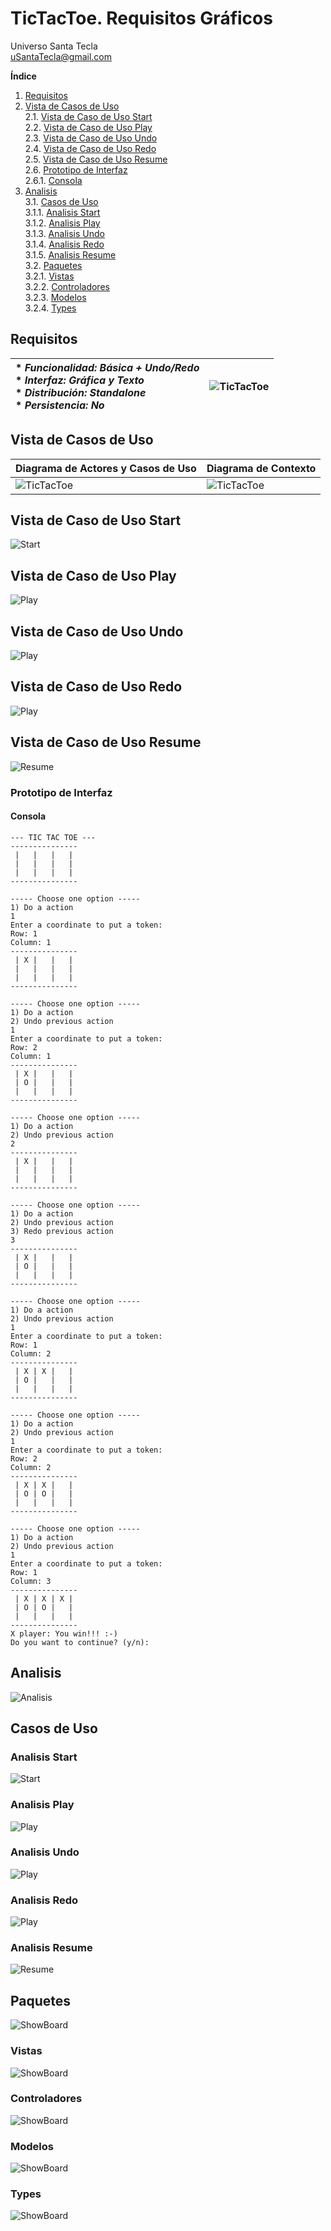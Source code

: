 # TicTacToe. Requisitos Gráficos
Universo Santa Tecla  
[uSantaTecla@gmail.com](mailto:uSantaTecla@gmail.com)  
  
**Índice**

1. [Requisitos](#requisitos)  
2. [Vista de Casos de Uso](#vista-de-casos-de-uso)  
2.1. [Vista de Caso de Uso Start](#vista-de-caso-de-uso-start)  
2.2. [Vista de Caso de Uso Play](#vista-de-caso-de-uso-play)  
2.3. [Vista de Caso de Uso Undo](#vista-de-caso-de-uso-undo)  
2.4. [Vista de Caso de Uso Redo](#vista-de-caso-de-uso-redo)  
2.5. [Vista de Caso de Uso Resume](#vista-de-caso-de-uso-resume)  
2.6. [Prototipo de Interfaz](#prototipo-de-interfaz)  
2.6.1. [Consola](#consola)  
3. [Analisis](#analisis)  
3.1. [Casos de Uso](#casos-de-uso)  
3.1.1. [Analisis Start](#analisis-start)  
3.1.2. [Analisis Play](#analisis-play)  
3.1.3. [Analisis Undo](#analisis-undo)  
3.1.4. [Analisis Redo](#analisis-redo)  
3.1.5. [Analisis Resume](#analisis-resume)  
3.2. [Paquetes](#paquetes)  
3.2.1. [Vistas](#vistas)  
3.2.2. [Controladores](#controladores)  
3.2.3. [Modelos](#modelos)  
3.2.4. [Types](#types) 
  
## Requisitos  

| * _Funcionalidad: **Básica + Undo/Redo**_<br/>  * _Interfaz: **Gráfica y Texto**_<br/>  * _Distribución: **Standalone**_<br/>  * _Persistencia: **No**_<br/> | ![TicTacToe](../docs/images/tictactoe.png) | 
| :------- | :------: |  

## Vista de Casos de Uso  

| Diagrama de Actores y Casos de Uso | Diagrama de Contexto |
|---|---|
| ![TicTacToe](./docs/diagrams/out/vistaCasosUso/casosUso/useCase.svg) | ![TicTacToe](./docs/diagrams/out/vistaCasosUso/diagramaEstadosGeneral/StateDiagramGameStates(ContextDiagram).svg) |  

## Vista de Caso de Uso Start  
![Start](./docs/diagrams/out/vistaCasosUso/casoUsoStart/StateDiagramFluxInitialState.svg)  

## Vista de Caso de Uso Play  
![Play](./docs/diagrams/out/vistaCasosUso/casoUsoPlay/StateDiagramFluxPlayState.svg)  

## Vista de Caso de Uso Undo  
![Play](./docs/diagrams/out/vistaCasosUso/casoUsoUndo/StateDiagramFluxUndoState.svg)  

## Vista de Caso de Uso Redo  
![Play](./docs/diagrams/out/vistaCasosUso/casoUsoRedo/StateDiagramRedoUndoState.svg)  

## Vista de Caso de Uso Resume  
![Resume](./docs/diagrams/out/vistaCasosUso/casoUsoResume/resume_usecase.svg) 

### Prototipo de Interfaz  

#### Consola  

```
--- TIC TAC TOE ---
---------------
 |   |   |   | 
 |   |   |   | 
 |   |   |   | 
---------------

----- Choose one option -----
1) Do a action
1
Enter a coordinate to put a token:
Row: 1
Column: 1
---------------
 | X |   |   | 
 |   |   |   | 
 |   |   |   | 
---------------

----- Choose one option -----
1) Do a action
2) Undo previous action
1
Enter a coordinate to put a token:
Row: 2
Column: 1
---------------
 | X |   |   | 
 | O |   |   | 
 |   |   |   | 
---------------

----- Choose one option -----
1) Do a action
2) Undo previous action
2
---------------
 | X |   |   | 
 |   |   |   | 
 |   |   |   | 
---------------

----- Choose one option -----
1) Do a action
2) Undo previous action
3) Redo previous action
3
---------------
 | X |   |   | 
 | O |   |   | 
 |   |   |   | 
---------------

----- Choose one option -----
1) Do a action
2) Undo previous action
1
Enter a coordinate to put a token:
Row: 1
Column: 2
---------------
 | X | X |   | 
 | O |   |   | 
 |   |   |   | 
---------------

----- Choose one option -----
1) Do a action
2) Undo previous action
1
Enter a coordinate to put a token:
Row: 2
Column: 2
---------------
 | X | X |   | 
 | O | O |   | 
 |   |   |   | 
---------------

----- Choose one option -----
1) Do a action
2) Undo previous action
1
Enter a coordinate to put a token:
Row: 1
Column: 3
---------------
 | X | X | X | 
 | O | O |   | 
 |   |   |   | 
---------------
X player: You win!!! :-)
Do you want to continue? (y/n): 
```

## Analisis  
![Analisis](./docs/diagrams/out/Analisis/analisisGeneral/analisis.svg)  

## Casos de Uso  

### Analisis Start  
![Start](./docs/diagrams/out/Analisis/analisisStart/start.svg)  

### Analisis Play 
![Play](./docs/diagrams/out/Analisis/analisisPlay/play.svg)  

### Analisis Undo 
![Play](./docs/diagrams/out/Analisis/analisisUndo/undo.svg)  

### Analisis Redo 
![Play](./docs/diagrams/out/Analisis/analisisRedo/redo.svg)  

### Analisis Resume  
![Resume](./docs/diagrams/out/Analisis/analisisResume/resume.svg)  

## Paquetes  
![ShowBoard](./docs/diagrams/out/Analisis/arquitecturaPaquetes/arquitectura-paquetes.svg)  

### Vistas  
![ShowBoard](./docs/diagrams/out/Analisis/paquetesViews/packageViews.svg)  

### Controladores  
![ShowBoard](./docs/diagrams/out/Analisis/paquetesControllers/packageControllers.svg)  

### Modelos  
![ShowBoard](./docs/diagrams/out/Analisis/paquetesModels/modelspackage.svg)  

### Types  
![ShowBoard](./docs/diagrams/out/Analisis/paquetesTypes/typespackages.svg)  